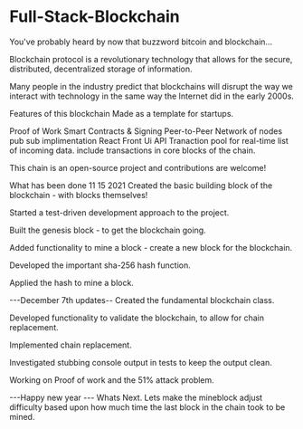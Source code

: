 # Full-Stack-Blockchain

 You've probably heard by now that buzzword bitcoin and blockchain...
 
 Blockchain protocol is a revolutionary technology that allows for the secure, distributed, decentralized storage of information. 
 
 Many people in the industry predict that blockchains will disrupt the way we interact with technology in the same way the Internet did in the early 2000s.

 Features of this blockchain
 Made as a template for startups. 

 Proof of Work
 Smart Contracts & Signing
 Peer-to-Peer Network of nodes pub sub implimentation
 React Front Ui
 API 
 Tranaction pool for real-time list of incoming data. 
 include transactions in core blocks of the chain.

This chain is an open-source project and contributions are welcome!

What has been done 11 15 2021
Created the basic building block of the blockchain - with blocks themselves!

Started a test-driven development approach to the project.

Built the genesis block - to get the blockchain going.

Added functionality to mine a block - create a new block for the blockchain.

Developed the important sha-256 hash function.

Applied the hash to mine a block.

---December 7th updates--
Created the fundamental blockchain class.

Developed functionality to validate the blockchain, to allow for chain replacement.

Implemented chain replacement.

Investigated stubbing console output in tests to keep the output clean.

Working on Proof of work and the 51% attack problem. 

---Happy new year ---
Whats Next. Lets make the mineblock adjust difficulty based upon how much time the last block in the chain took to be mined. 